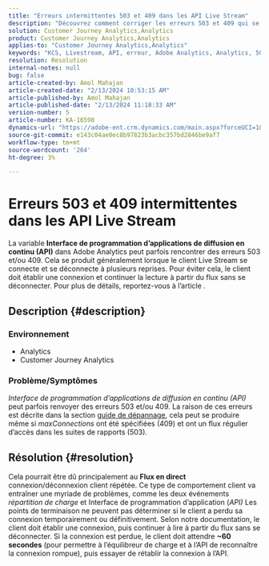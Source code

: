 ```yaml
---
title: "Erreurs intermittentes 503 et 409 dans les API Live Stream"
description: "Découvrez comment corriger les erreurs 503 et 409 qui se produisent dans les API Adobe Analytics Live Stream. Ne vous connectez/déconnectez pas plusieurs fois."
solution: Customer Journey Analytics,Analytics
product: Customer Journey Analytics,Analytics
applies-to: "Customer Journey Analytics,Analytics"
keywords: "KCS, Livestream, API, erreur, Adobe Analytics, Analytics, 503, 409 error"
resolution: Resolution
internal-notes: null
bug: false
article-created-by: Amol Mahajan
article-created-date: "2/13/2024 10:53:15 AM"
article-published-by: Amol Mahajan
article-published-date: "2/13/2024 11:18:33 AM"
version-number: 5
article-number: KA-16598
dynamics-url: "https://adobe-ent.crm.dynamics.com/main.aspx?forceUCI=1&pagetype=entityrecord&etn=knowledgearticle&id=6aee7610-5eca-ee11-9079-6045bd0065f9"
source-git-commit: e143c04ae0ec8b97823b3acbc357bd2846be9af7
workflow-type: tm+mt
source-wordcount: '264'
ht-degree: 3%

---
```


# Erreurs 503 et 409 intermittentes dans les API Live Stream


La variable <b>Interface de programmation d’applications de diffusion en continu (API)</b> dans Adobe Analytics peut parfois rencontrer des erreurs 503 et/ou 409. Cela se produit généralement lorsque le client Live Stream se connecte et se déconnecte à plusieurs reprises. Pour éviter cela, le client doit établir une connexion et continuer la lecture à partir du flux sans se déconnecter. Pour plus de détails, reportez-vous à l’article .

## Description {#description}


### <b>Environnement</b>

- Analytics
- Customer Journey Analytics


### <b>Problème/Symptômes</b>

*Interface de programmation d’applications de diffusion en continu (API)* peut parfois renvoyer des erreurs 503 et/ou 409. La raison de ces erreurs est décrite dans la section [guide de dépannage](https://github.com/AdobeDocs/analytics-1.4-apis/blob/master/docs/live-stream-api/troubleshooting.md), cela peut se produire même si *maxConnections* ont été spécifiées (409) et ont un flux régulier d’accès dans les suites de rapports (503).


## Résolution {#resolution}


Cela pourrait être dû principalement au <b>Flux en direct</b> connexion/déconnexion client répétée. Ce type de comportement client va entraîner une myriade de problèmes, comme les deux événements *répartition de charge* et Interface de programmation d’application (*API)* Les points de terminaison ne peuvent pas déterminer si le client a perdu sa connexion temporairement ou définitivement. Selon notre documentation, le client doit établir une connexion, puis continuer à lire à partir du flux sans se déconnecter. Si la connexion est perdue, le client doit attendre <b>~60 secondes</b> (pour permettre à l’équilibreur de charge et à l’API de reconnaître la connexion rompue), puis essayer de rétablir la connexion à l’API.
